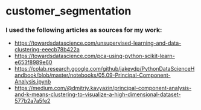 # customer_segmentation


### I used the following articles as sources for my work:
- https://towardsdatascience.com/unsupervised-learning-and-data-clustering-eeecb78b422a
- https://towardsdatascience.com/pca-using-python-scikit-learn-e653f8989e60
- https://colab.research.google.com/github/jakevdp/PythonDataScienceHandbook/blob/master/notebooks/05.09-Principal-Component-Analysis.ipynb
- https://medium.com/@dmitriy.kavyazin/principal-component-analysis-and-k-means-clustering-to-visualize-a-high-dimensional-dataset-577b2a7a5fe2
